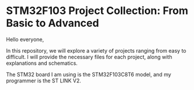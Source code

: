 # STM32F103 Project Collection: From Basic to Advanced
 Hello everyone,

 In this repository, we will explore a variety of projects ranging from easy to difficult. I will provide the necessary files for each project, along with explanations and schematics.

 The STM32 board I am using is the STM32F103C8T6 model, and my programmer is the ST LINK V2.


